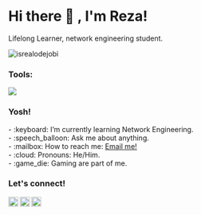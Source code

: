 # <summary><strong>Hi there :wave: , I'm Reza!</strong></summary>
Lifelong Learner, network engineering student.
<p align="left"> <img src="https://komarev.com/ghpvc/?username=goonesmile&label=Profile%20views&color=0e75b6&style=flat" alt="isrealodejobi" />
</p>

### <summary><strong>Tools:</strong></summary>
<p>
    <img src="https://img.shields.io/badge/Network%20Engineering-Cisco%20Packet%20Tracer-blue?&logo=Cisco%20Packet%20Tracer&logoColor=blue" />
</p>

### <summary><strong>Yosh!</strong></summary>
<p>
    - :keyboard: I’m currently learning Network Engineering. </br>
    - :speech_balloon: Ask me about anything.</br>
    - :mailbox: How to reach me: <a href="mailto:rezahakimarafah23@gmail.com">Email me!</a>  </br>
    - :cloud: Pronouns: He/Him. </br>
    - :game_die: Gaming are part of me. </br>
<p>
 
### <summary><strong>Let's connect!</strong></summary>
<a href="https://www.tiktok.com/@reezakim?is_from_webapp=1&sender_device=pc">
  <img align="left" alt="Rezz's Twitter" width="20px" src="https://simpleicons.now.sh/tiktok/495f7" />
</a>
<a href="https://www.instagram.com/reezakim/">
  <img align="left" alt="Goo's Instagram" width="20px" src="https://simpleicons.now.sh/instagram/495f7e" />
</a>
<a href="https://yours.com/">
  <img align="left" alt="Goo's Blog" width="20px" src="https://simpleicons.now.sh/blogger/495f7e" />
</a>
